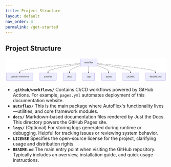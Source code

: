 ```yaml
---
title: Project Structure
layout: default
nav_order: 3
permalink: /get-started
---
```


## Project Structure

![Project Structure1](\assets\structure1.png)

- **`.github/workflows/`**
   Contains CI/CD workflows powered by GitHub Actions. For example, `pages.yml` automates deployment of this documentation website.
- **`autoflex/`**
   This is the main package where AutoFlex's functionality lives—utilities, and core framework modules.
- **`docs/`**
   Markdown-based documentation files rendered by Just the Docs. This directory powers the GitHub Pages site. 
- **`logs/`**
   (Optional) For storing logs generated during runtime or debugging. Helpful for tracking issues or reviewing system behavior.
- **`LICENSE`**
   Specifies the open-source license for the project, clarifying usage and distribution rights.
- **`README.md`**
   The main entry point when visiting the GitHub repository. Typically includes an overview, installation guide, and quick usage instructions.

